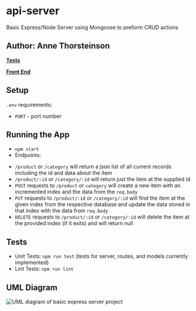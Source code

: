 # api-server
Basic Express/Node Server using Mongoose to preform CRUD actions

## Author: Anne Thorsteinson

**[Tests](https://github.com/AnneThor/api-server/actions)**

**[Front End](#)**

## Setup

```.env``` requirements:

- ```PORT``` - port number

## Running the App

- ```npm start```
- Endpoints:
* ```/product``` or ```/category``` will return a json list of all current records including the id and data about the item
* ```/product/:id``` or ```/category/:id``` will return just the item at the supplied id
* ```POST``` requests to ```/product``` or ```category``` will create a new item with an incremented index and the data from the ```req.body```
* ```PUT``` requests to ```/product/:id``` or ```/category/:id``` will find the item at the given index from the respective database and update the data stored in that index with the data from ```req.body```
* ```DELETE``` requests to ```/product/:id``` or ```/category/:id``` will delete the item at the provided index (if it exits) and will return null

## Tests

- Unit Tests: ```npm run test``` (tests for server, routes, and models currently implemented)
- Lint Tests: ```npm run lint```


## UML Diagram

![UML diagram of basic express server project](./Lab04.png)
